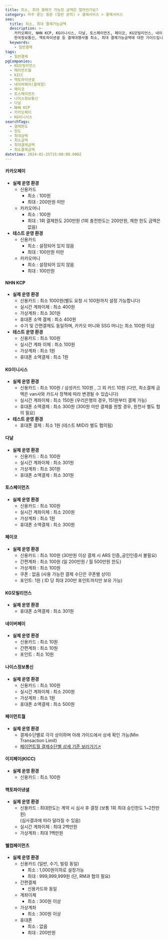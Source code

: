 ```yaml
---
title: 최소, 최대 결제가 가능한 금액은 얼마인가요?
category: 자주 묻는 질문 (일반 문의) > 결제서비스 > 결제서비스
seo:
  title: 최소, 최대 결제가능금액
  description: >-
    카카오페이, NHN KCP, KG이니시스, 다날, 토스페이먼츠, 페이코, KG모빌리언스, 네이버페이, 나이스정보통신, KICC
    한국정보통신, 헥토파이낸셜 등 결제대행사별 최소, 최대 결제가능금액에 대한 가이드입니다.
  keywords:
    - 일반결제
tags:
  - 일반결제
pgCompanies:
  - KG모빌리언스
  - 페이먼트월
  - KICC
  - 헥토파이낸셜
  - 네이버페이(결제형)
  - 페이코
  - 토스페이먼츠
  - 나이스정보통신
  - 다날
  - NHN KCP
  - 카카오페이
  - KG이니시스
searchTags:
  - 결제한도
  - 한도
  - 최대금액
  - 최소금액
  - 최대결제금액
  - 최소결제금액
datetime: 2024-01-25T15:00:00.000Z
---
```


<Callout content="결제대행사별로 기본적으로 설정되는 최소/최대 결제 가능금액을 안내드리며, 
심사 결과에 따라 금액은 상이해질 수 있는 점 참고해주시기 바랍니다." />

#### **카카오페이**

- **실제 운영 환경**
  - 신용카드
    - 최소 : 100원
    - 최대 : 200만원 미만
  - 카카오머니
    - 최소 : 100원
    - 최대 : 1회 결제한도 200만원 (1회 충전한도는 200만원, 제한 한도 금액은 없음)
- **테스트 운영 환경**
  - 신용카드
    - 최소 : 설정되어 있지 않음
    - 최대 : 100만원 미만
  - 카카오머니
    - 최소 : 설정되어 있지 않음
    - 최대 : 100만원

#### **NHN KCP**

- **실제 운영 환경**
  - 신용카드 : 최소 1000원(별도 요청 시 100원까지 설정 가능합니다)
  - 실시간 계좌이체 : 최소 400원
  - 가상계좌 : 최소 301원
  - 휴대폰 소액 결제 : 최소 400원
  - 수기 및 간편결제도 동일하며, 카카오 머니와 SSG 머니는 최소 100원 이상
- **테스트 운영 환경**
  - 신용카드 : 최소 100원
  - 실시간 계좌 이체 : 최소 100원
  - 가상계좌 : 최소 1원
  - 휴대폰 소액결제 : 최소 1원

#### **KG이니시스**

- **실제 운영 환경**
  - 신용카드 : 최소 100원 / 삼성카드 100원 , 그 외 카드 10원
    (다만, 최소결제 금액은 van사와 카드사 정책에 따라 변경될 수 있습니다)
  - 실시간 계좌이체 : 최소 150원 (우리은행의 경우, 151원부터 결제 가능)
  - 휴대폰 소액결제 : 최소 300원 (300원 미만 결제를 원할 경우, 원천사 별도 협의 필요)
- **테스트 운영 환경**
  - 휴대폰 결제 : 최소 1원 (테스트 MID라 별도 협의됨)

#### **다날**

- **실제 운영 환경**
  - 신용카드 : 최소 100원
  - 실시간 계좌이체 : 최소 301원
  - 가상계좌 : 최소 301원
  - 휴대폰 소액결제 : 최소 301원

#### **토스페이먼츠**

- **실제 운영 환경**
  - 신용카드 : 최소 100원
  - 실시간 계좌이체 : 최소 200원
  - 가상계좌 : 최소 1원
  - 휴대폰 소액결제 : 최소 300원

#### **페이코**

- **실제 운영 환경**
  - 신용카드 : 최소 100원 (30만원 이상 결제 시 ARS 인증\_공인인증서 불필요)
  - 간편계좌 : 최소 100원 (일 200만원 / 월 500만원 한도)
  - 가상계좌 : 최소 100원
  - 쿠폰 : 없음 (사용 가능한 결제 수단은 쿠폰별 상이)
  - 포인트: 1원 ( ID 당 최대 200만 포인트까지만 보유 가능)

#### **KG모빌리언스**

- **실제 운영 환경**
  - 휴대폰 소액결제 : 최소 301원

#### **네이버페이**

- **실제 운영 환경**
  - 신용카드 : 최소 10원
  - 간편계좌 : 최소 10원
  - 포인트 : 최소 10원

#### **나이스정보통신**

- **실제 운영 환경**
  - 신용카드 : 최소 100원
  - 실시간 계좌이체 : 최소 200원
  - 가상계좌 : 최소 1원
  - 휴대폰 소액결제 : 최소 500원

#### **페이먼트월**

- **실제 운영 환경**
  - 결제수단별로 각각 상이하며 아래 가이드에서 상세 확인 가능(Min Transaction Limit)
  - [페이먼트월 결제수단별 상세 기준 보러가기↗](https://docs.paymentwall.com/payment-method/credit-card)

#### **이지페이(KICC)**

- **실제 운영 환경**
  - 신용카드 : 최소 100원

#### **헥토파이낸셜**

- **실제 운영 환경**
  - 신용카드 : 최대한도는 계약 시 심사 후 결정 (보통 1회 최대 승인한도 1\~2천만원)\
    (심사결과에 따라 달라질 수 있음)
  - 실시간 계좌이체 : 최대 2백만원
  - 가상계좌 : 최대 1백만원

#### 웰컴페이먼츠

- **실제 운영 환경**
  - 신용카드 (일반, 수기, 빌링 동일)
    - 최소 : 1,000원이하로 설정가능
    - 최대 : 999,999,999원 (단, RM과 협의 필요)
  - 간편결제
    - 신용카드와 동일
  - 계좌이체
    - 최소 : 300원 이상
  - 가상계좌
    - 최소 : 300원 이상
  - 휴대폰
    - 최소 : 없음
    - 최대 : 200만원
